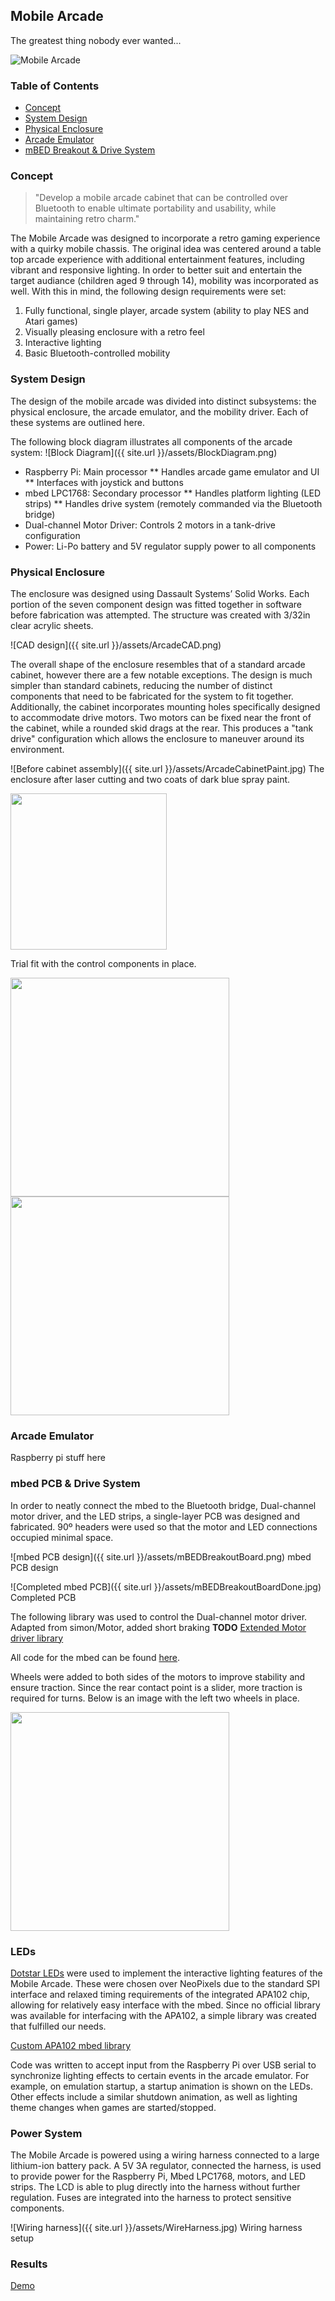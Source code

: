 ## Mobile Arcade

The greatest thing nobody ever wanted...

![Mobile Arcade](assets/LightsAdded.jpg)


### Table of Contents
- [Concept](#concept)
- [System Design](#systemdesign)
- [Physical Enclosure](#physicalenclosure)
- [Arcade Emulator](#arcadeemulator)
- [mBED Breakout & Drive System](#mbedbreakout&drivesystem)

### Concept

> "Develop a mobile arcade cabinet that can be controlled over Bluetooth to enable ultimate portability and usability, while maintaining retro charm."

The Mobile Arcade was designed to incorporate a retro gaming experience with a quirky mobile chassis. The original idea was centered around a table top arcade experience with additional
entertainment features, including vibrant and responsive lighting. In order to better suit and entertain the target audiance (children aged 9 through 14), mobility was incorporated as well.
With this in mind, the following design requirements were set:
1. Fully functional, single player, arcade system (ability to play NES and Atari games)
2. Visually pleasing enclosure with a retro feel
3. Interactive lighting
4. Basic Bluetooth-controlled mobility

### System Design

The design of the mobile arcade was divided into distinct subsystems: the physical enclosure, the arcade emulator, and the mobility driver. Each of these systems are outlined here.

The following block diagram illustrates all components of the arcade system:
![Block Diagram]({{ site.url }}/assets/BlockDiagram.png)
* Raspberry Pi: Main processor
** Handles arcade game emulator and UI
** Interfaces with joystick and buttons
* mbed LPC1768: Secondary processor
** Handles platform lighting (LED strips)
** Handles drive system (remotely commanded via the Bluetooth bridge)
* Dual-channel Motor Driver: Controls 2 motors in a tank-drive configuration
* Power: Li-Po battery and 5V regulator supply power to all components

### Physical Enclosure

The enclosure was designed using Dassault Systems’ Solid Works. Each portion of the seven component design was fitted together in software before fabrication was attempted. The structure was
created with 3/32in clear acrylic sheets.

![CAD design]({{ site.url }}/assets/ArcadeCAD.png)

The overall shape of the enclosure resembles that of a standard arcade cabinet, however there are a few notable exceptions. The design is much simpler than standard cabinets, reducing the
number of distinct components that need to be fabricated for the system to fit together. Additionally, the cabinet incorporates mounting holes specifically designed to accommodate drive
motors. Two motors can be fixed near the front of the cabinet, while a rounded skid drags at the rear. This produces a "tank drive" configuration which allows the enclosure to maneuver
around its environment.

![Before cabinet assembly]({{ site.url }}/assets/ArcadeCabinetPaint.jpg)
The enclosure after laser cutting and two coats of dark blue spray paint.

<img src="/Images/ArcadeCabinetPaint.jpg" width="250">

Trial fit with the control components in place.

<img src="/Images/TrialFit.jpg" width="350">

<img src="/Images/InteriorView.jpg" width="350">

### Arcade Emulator

Raspberry pi stuff here

### mbed PCB & Drive System

In order to neatly connect the mbed to the Bluetooth bridge, Dual-channel motor driver, and the LED strips, a single-layer PCB was designed and fabricated. 90º headers were used so
that the motor and LED connections occupied minimal space.

![mbed PCB design]({{ site.url }}/assets/mBEDBreakoutBoard.png)
mbed PCB design

![Completed mbed PCB]({{ site.url }}/assets/mBEDBreakoutBoardDone.jpg)
Completed PCB

The following library was used to control the Dual-channel motor driver. Adapted from simon/Motor, added short braking **TODO**
[Extended Motor driver library](https://os.mbed.com/users/abraha2d/code/Motor/)

All code for the mbed can be found [here](https://os.mbed.com/users/abraha2d/code/MobileArcade/file/).

Wheels were added to both sides of the motors to improve stability and ensure traction. Since the rear contact point is a slider, more traction is required for turns. Below is an image with the left two wheels in place.

<img src="/Images/ArcadeWheels.jpg" width="350">

### LEDs

[Dotstar LEDs](https://www.adafruit.com/product/2239?length=1) were used to implement the interactive lighting features of the Mobile Arcade. These were chosen over NeoPixels due to the
standard SPI interface and relaxed timing requirements of the integrated APA102 chip, allowing for relatively easy interface with the mbed. Since no official library was available for
interfacing with the APA102, a simple library was created that fulfilled our needs.

[Custom APA102 mbed library](https://os.mbed.com/users/abraha2d/code/APA102/)

Code was written to accept input from the Raspberry Pi over USB serial to synchronize lighting effects to certain events in the arcade emulator. For example, on emulation startup, a startup
animation is shown on the LEDs. Other effects include a similar shutdown animation, as well as lighting theme changes when games are started/stopped.

### Power System

The Mobile Arcade is powered using a wiring harness connected to a large lithium-ion battery pack. A 5V 3A regulator, connected the harness, is used to provide power for the Raspberry
Pi, Mbed LPC1768, motors, and LED strips. The LCD is able to plug directly into the harness without further regulation. Fuses are integrated into the harness to protect sensitive components.

![Wiring harness]({{ site.url }}/assets/WireHarness.jpg)
Wiring harness setup

### Results

[Demo](https://youtu.be/UGc3tqysLSs)
